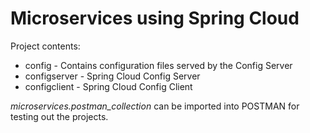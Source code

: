 # Microservices using Spring Cloud


Project contents:

* config - Contains configuration files served by the Config Server
* configserver - Spring Cloud Config Server
* configclient - Spring Cloud Config Client


*microservices.postman_collection* can be imported into POSTMAN for testing out the projects.